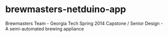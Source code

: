 brewmasters-netduino-app
========================
Brewmasters Team - Georgia Tech Spring 2014 Capstone / Senior Design - A semi-automated brewing appliance
